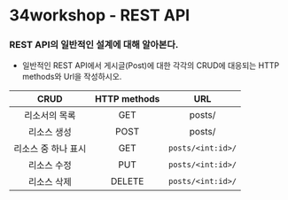 # 34workshop - REST API

### REST API의 일반적인 설계에 대해 알아본다.

- 일반적인 REST API에서 게시글(Post)에 대한 각각의 CRUD에 대응되는 HTTP methods와 Url을 작성하시오.

|        CRUD         | HTTP methods |        URL        |
| :-----------------: | :----------: | :---------------: |
|    리소서의 목록    |     GET      |      posts/       |
|     리소스 생성     |     POST     |      posts/       |
| 리소스 중 하나 표시 |     GET      | `posts/<int:id>/` |
|     리소스 수정     |     PUT      | `posts/<int:id>/` |
|     리소스 삭제     |    DELETE    | `posts/<int:id>/` |


